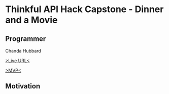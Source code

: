 # Thinkful API Hack Capstone - Dinner and a Movie

## Programmer
Chanda Hubbard

[>Live URL<](https://chandahubbard.github.io/API-Hack-Capstone/index.html)

[>MVP<](https://chandahubbard.github.io/API%20Hack%20Capstone/index.html)

## Motivation

<!-- We wanted a book recommendation app that was community driven. Books and lists are all created by the users.

## Summary

Responsive web app that helps users decide where to order dinner and which movie to watch for a fun night in.  Users input their location and it is sent to the [EatStreet API Endpoint](https://developers.eatstreet.com/endpoint/search) to find restaurants that provide food delivery or pickup nearby. Users will then navigate to a screen where they can input a movie that they like so that they can receive similar movie recommendations using the [TasteDive Movie API Endpoint](https://tastedive.com/read/api) 

//A summary section. This should have a concise explanation of what your app does. Try to frame this from the standpoint of what the user does, or what the app enables for the user.


### Technologies Used:

#### HTML <br/>CSS <br/>Javascript <br/>jQuery <br/>Restful APIs <br/>Visual Studio Code <br/>Git Hub

##### [> Initial wireframes<](https://docs.google.com/document/d/16hyz31opJRNBHMy4-gDB9pLsdS5OK1MZCCaQCb7vhCo/edit?usp=sharing)

##### [> Initial User Stories<](https://docs.google.com/spreadsheets/d/1FB6xBWHgIpJLK6rlRdFN-CHQ4ed_Hvct-nbLKT8k22w/edit?usp=sharing)

## Version MVP (Minimal Viable Product)

### Image of MVP Title Screen

<img src="content/MVP1.png" alt="Image of MVP Title Screen" width="300">

### Image of MVP Results Screen

<img src="content/MVP6.png" alt="Image of MVP Results Screen" width="900">

### Wireframe image

<img src="content/wireframe.png" alt="Wireframe" width="400">

## With a little bit of CSS

[Color theme: Adobe Sosialisasi Speak Up 19](https://color.adobe.com/Sosialisasi-Speak-Up-19-color-theme-14114879/https://color.adobe.com/Sosialisasi-Speak-Up-19-color-theme-14114879/)

<br/><img src="content/colortheme.png" alt="Style Title" width="500">

<img src="content/intro.png" alt="Style Title" width="400"><br/>

## Final version

### Mobile

<img src="content/mobile.png" alt="Final Title Screen on Mobile Version" width="250">

### Tablet

<img src="content/tablet.png" alt="Final Title Screen on Tablet Version" width="300">

### Desktop/other

<img src="content/desktop.png" alt="Final Title Screen on Desktop Version" width="400">

## Final version & User Flows









<!-- 

<!-- ## Build Status

<!-- ![Build Status](https://travis-ci.org/thinkful-c11/book-thing.io.svg?branch=master)

<!-- ## Screenshots
Login Screen/Landing Page:

<!-- ![login screen](screenshots/login.png)

<!-- About:

<!-- ![about](screenshots/about.png)

<!-- Library:

<!-- ![library](screenshots/library.png)

<!-- Recommendations:

<!-- ![recommendations](screenshots/recommendations.png)

<!-- ## Environment Setup

<!-- 1. Setup your own postgress server
2. Run the database_script.sql file to build your table structure
3. Create a .env file in your server folder which contains the path to your database as well as your client id and secret
4. Obtain a client id and secret by setting up your app with [the google developers console](https://console.developers.google.com/)
5. Run your project with
```
npm run dev
```

<!-- ## Running the tests

<!-- To run all tests, run
```
<!-- npm test
```
To run just the front/back end tests, run
```
npm run test:server

<!-- npm run test:client
```

<!-- ## Built With

<!-- ### Front-End
* React
* Redux
* React-Router

<!-- ### Back-End
* Postgress
* Express
* Node
* Knex

<!-- ### Testing
* Mocha
* Chai
* Chai-http
* Jest

## Features

<!-- * Create a list of books
* Add your favorite books
* Like lists to get recommendations
* See every book currently in the library

